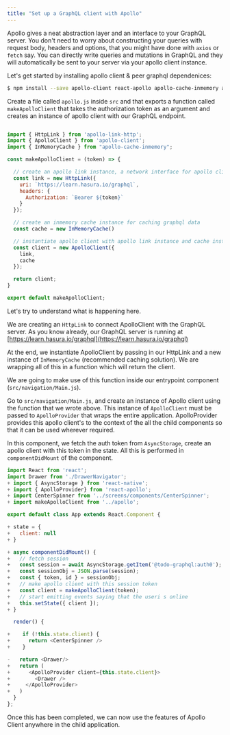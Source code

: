 ```yaml
---
title: "Set up a GraphQL client with Apollo"
---
```


Apollo gives a neat abstraction layer and an interface to your GraphQL server. You don't need to worry about constructing your queries with request body, headers and options, that you might have done with `axios` or `fetch` say. You can directly write queries and mutations in GraphQL and they will automatically be sent to your server via your apollo client instance.

Let's get started by installing apollo client & peer graphql dependenices:

```bash
$ npm install --save apollo-client react-apollo apollo-cache-inmemory apollo-link-http graphql graphql-tag
```

Create a file called `apollo.js` inside `src` and that exports a function called `makeApolloClient` that takes the authorization token as an argument and creates an instance of apollo client with our GraphQL endpoint.


```javascript

import { HttpLink } from 'apollo-link-http';
import { ApolloClient } from 'apollo-client';
import { InMemoryCache } from "apollo-cache-inmemory";

const makeApolloClient = (token) => {

  // create an apollo link instance, a network interface for apollo client
  const link = new HttpLink({
    uri: `https://learn.hasura.io/graphql`,
    headers: {
      Authorization: `Bearer ${token}`
    }
  });

  // create an inmemory cache instance for caching graphql data
  const cache = new InMemoryCache()

  // instantiate apollo client with apollo link instance and cache instance
  const client = new ApolloClient({
    link,
    cache
  });

  return client;
}

export default makeApolloClient;
```

Let's try to understand what is happening here. 

We are creating an `HttpLink` to connect ApolloClient with the GraphQL server. As you know already, our GraphQL server is running at [https://learn.hasura.io/graphql](https://learn.hasura.io/graphql)

At the end, we instantiate ApolloClient by passing in our HttpLink and a new instance of `InMemoryCache` (recommended caching solution). We are wrapping all of this in a function which will return the client.

We are going to make use of this function inside our entrypoint component (`src/navigation/Main.js`).

Go to `src/navigation/Main.js`, and create an instance of Apollo client using the function that we wrote above. This instance of `ApolloClient` must be passed to `ApolloProvider` that wraps the entire application. ApolloProvider provides this apollo client's to the context of the all the child components so that it can be used wherever required.

In this component, we fetch the auth token from `AsyncStorage`, create an apollo client with this token in the state. All this is performed in `componentDidMount` of the component.


```js
import React from 'react';
import Drawer from './DrawerNavigator';
+ import { AsyncStorage } from 'react-native';
+ import { ApolloProvider} from 'react-apollo';
+ import CenterSpinner from '../screens/components/CenterSpinner';
+ import makeApolloClient from '../apollo';

export default class App extends React.Component {

+ state = {
+   client: null
+ }

+ async componentDidMount() {
+   // fetch session
+   const session = await AsyncStorage.getItem('@todo-graphql:auth0');
+   const sessionObj = JSON.parse(session);
+   const { token, id } = sessionObj;
+   // make apollo client with this session token
+   const client = makeApolloClient(token);
+   // start emitting events saying that the useri s online
+   this.setState({ client });
+ }

  render() {

+    if (!this.state.client) {
+      return <CenterSpinner />
+    }

-   return <Drawer/>
+   return (
+      <ApolloProvider client={this.state.client}>
+        <Drawer />
+     </ApolloProvider> 
+   )
  }
};

```

Once this has been completed, we can now use the features of Apollo Client anywhere in the child application.
